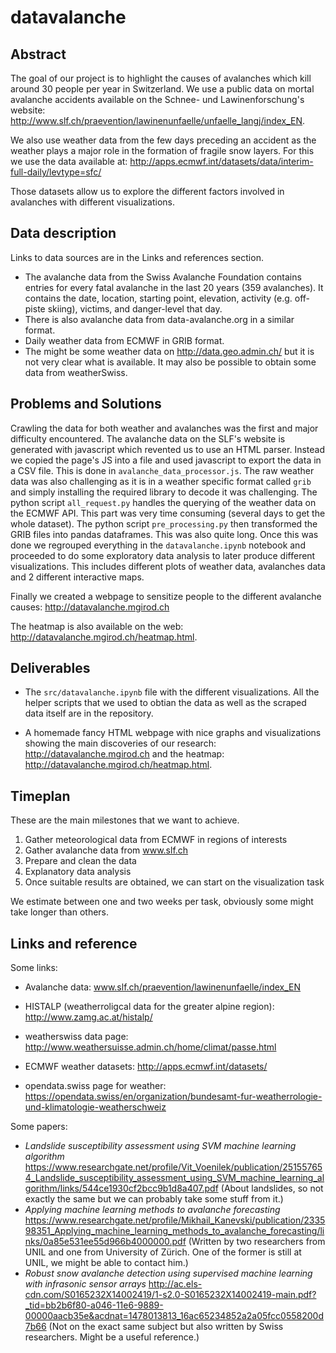 # datavalanche

## Abstract

The goal of our project is to highlight the causes of avalanches which kill around 30 people per year in Switzerland. We use a public data on mortal avalanche accidents available on the Schnee- und Lawinenforschung's website: http://www.slf.ch/praevention/lawinenunfaelle/unfaelle_langj/index_EN.

We also use weather data from the few days preceding an accident as the weather plays a major role in the formation of fragile snow layers. For this we use the data available at: http://apps.ecmwf.int/datasets/data/interim-full-daily/levtype=sfc/

Those datasets allow us to explore the different factors involved in avalanches with different visualizations.  

## Data description

Links to data sources are in the Links and references section.

- The avalanche data from the Swiss Avalanche Foundation contains entries for every fatal avalanche in the last 20 years (359 avalanches). It contains the date, location, starting point, elevation, activity (e.g. off-piste skiing), victims, and danger-level that day.
- There is also avalanche data from data-avalanche.org in a similar format.
- Daily weather data from ECMWF in GRIB format.
- The might be some weather data on http://data.geo.admin.ch/ but it is not very clear what is available. It may also be possible to obtain some data from weatherSwiss.

## Problems and Solutions

Crawling the data for both weather and avalanches was the first and major difficulty encountered. The avalanche data on the SLF's website is generated with javascript which revented us to use an HTML parser. Instead we copied the page's JS into a file and used javascript to export the data in a CSV file. This is done in `avalanche_data_processor.js`. The raw weather data was also challenging as it is in a weather specific format called `grib` and simply installing the required library to decode it was challenging. The python script `all_request.py` handles the querying of the weather data on the ECMWF API. This part was very time consuming (several days to get the whole dataset). The python script `pre_processing.py` then transformed the GRIB files into pandas dataframes. This was also quite long.
Once this was done we regrouped everything in the `datavalanche.ipynb` notebook and proceeded to do some exploratory data analysis to later produce different visualizations. This includes different plots of weather data, avalanches data and 2 different interactive maps.

Finally we created a webpage to sensitize people to the different avalanche causes:
 http://datavalanche.mgirod.ch

 The heatmap is also available on the web:  http://datavalanche.mgirod.ch/heatmap.html.

## Deliverables

- The `src/datavalanche.ipynb` file with the different visualizations. All the helper scripts that we used to obtian the data as well as the scraped data itself are in the repository.

- A homemade fancy HTML webpage with nice graphs and visualizations showing the main discoveries of our research:
 http://datavalanche.mgirod.ch and the heatmap: http://datavalanche.mgirod.ch/heatmap.html.

## Timeplan

These are the main milestones that we want to achieve.

1. Gather meteorological data from ECMWF in regions of interests
2. Gather avalanche data from  www.slf.ch
3. Prepare and clean the data
4. Explanatory data analysis
5. Once suitable results are obtained, we can start on the visualization task


We estimate between one and two weeks per task, obviously some might take longer than others.


## Links and reference

Some links:

  * Avalanche data: www.slf.ch/praevention/lawinenunfaelle/index_EN

  * HISTALP (weatherroligcal data for the greater alpine region): http://www.zamg.ac.at/histalp/

  * weatherswiss data page: http://www.weathersuisse.admin.ch/home/climat/passe.html

  * ECMWF weather datasets: http://apps.ecmwf.int/datasets/

  * opendata.swiss page for weather: https://opendata.swiss/en/organization/bundesamt-fur-weatherrologie-und-klimatologie-weatherschweiz

Some papers:

  * _Landslide susceptibility assessment using SVM machine learning algorithm_ https://www.researchgate.net/profile/Vit_Voenilek/publication/251557654_Landslide_susceptibility_assessment_using_SVM_machine_learning_algorithm/links/544ce1930cf2bcc9b1d8a407.pdf (About landslides, so not exactly the same but we can probably take some stuff from it.)
  * _Applying machine learning methods to avalanche forecasting_ https://www.researchgate.net/profile/Mikhail_Kanevski/publication/233598351_Applying_machine_learning_methods_to_avalanche_forecasting/links/0a85e531ee55d966b4000000.pdf (Written by two researchers from UNIL and one from University of Zürich. One of the former is still at UNIL, we might be able to contact him.)
  * _Robust snow avalanche detection using supervised machine learning
with infrasonic sensor arrays_ http://ac.els-cdn.com/S0165232X14002419/1-s2.0-S0165232X14002419-main.pdf?_tid=bb2b6f80-a046-11e6-9889-00000aacb35e&acdnat=1478013813_16ac65234852a2a05fcc0558200d7b66 (Not on the exact same subject but also written by Swiss researchers. Might be a useful reference.)
